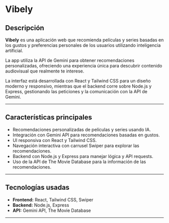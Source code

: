 # Vibely

## Descripción

**Vibely** es una aplicación web que recomienda películas y series basadas en los gustos y preferencias personales de los usuarios utilizando inteligencia artificial. 

La app utiliza la API de Gemini para obtener recomendaciones personalizadas, ofreciendo una experiencia única para descubrir contenido audiovisual que realmente te interese.

La interfaz está desarrollada con React y Tailwind CSS para un diseño moderno y responsivo, mientras que el backend corre sobre Node.js y Express, gestionando las peticiones y la comunicación con la API de Gemini.

---

## Características principales

- Recomendaciones personalizadas de películas y series usando IA.
- Integración con Gemini API para recomendaciones basadas en gustos.
- UI responsiva con React y Tailwind CSS.
- Navegación interactiva con carrusel Swiper para explorar las recomendaciones.
- Backend con Node.js y Express para manejar lógica y API requests.
- Uso de la API de The Movie Database para la información de las recomendaciones.

---

## Tecnologías usadas

- **Frontend:** React, Tailwind CSS, Swiper
- **Backend:** Node.js, Express
- **API:** Gemini API, The Movie Database

---